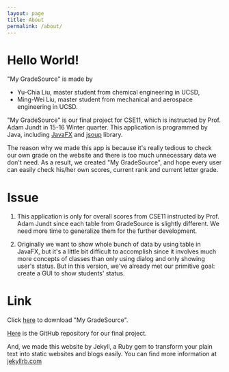 ```yaml
---
layout: page
title: About
permalink: /about/
---
```

# Hello World!

"My GradeSource" is made by

* Yu-Chia Liu, master student from chemical engineering in UCSD,
* Ming-Wei Liu, master student from mechanical and aerospace engineering in UCSD.

"My GradeSource" is our final project for CSE11, which is instructed by Prof. Adam Jundt in 15-16 Winter quarter.
This application is programmed by Java, including [JavaFX](https://docs.oracle.com/javafx/2/api/) and [jsoup](http://jsoup.org/) library.

The reason why we made this app is because it's really tedious to check our own grade on the website
and there is too much unnecessary data we don't need. As a result, we created "My GradeSource", and hope
every user can easily check his/her own scores, current rank and current letter grade.

# Issue

1. This application is only for overall scores from CSE11 instructed by Prof. Adam Jundt since each
table from GradeSource is slightly different. We need more time to generalize them for the further
development.

2. Originally we want to show whole bunch of data by using table in JavaFX, but it's a little bit
difficult to accomplish since it involves much more concepts of classes than only using dialog and
only showing user's status. But in this version, we've already met our primitive goal: create a GUI to
show students' status.

# Link

Click [here](https://github.com/mygradesource/mygradesource-app/blob/master/MyGradeSource.jar?raw=true) to download "My GradeSource".

[Here](https://github.com/mygradesource/mygradesource-app) is the GitHub repository for our final project.

And, we made this website by Jekyll, a Ruby gem to transform your plain text into static websites and blogs easily.
You can find more information at [jekyllrb.com](http://jekyllrb.com/)
